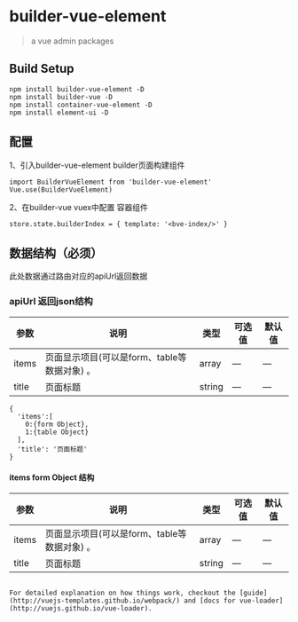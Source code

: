 # builder-vue-element

> a vue admin packages


## Build Setup
```
npm install builder-vue-element -D
npm install builder-vue -D
npm install container-vue-element -D
npm install element-ui -D

```
## 配置
1、引入builder-vue-element builder页面构建组件
```
import BuilderVueElement from 'builder-vue-element'
Vue.use(BuilderVueElement)
```
2、在builder-vue vuex中配置 容器组件
```
store.state.builderIndex = { template: '<bve-index/>' }
```
## 数据结构（必须）
此处数据通过路由对应的apiUrl返回数据
### apiUrl 返回json结构
| 参数      | 说明          | 类型      | 可选值                           | 默认值  |
|---------- |-------------- |---------- |--------------------------------  |-------- |
| items | 页面显示项目(可以是form、table等数据对象) 。| array | — | — |
| title | 页面标题  | string | — | — |
```
{
  'items':[
    0:{form Object},
    1:{table Object}
  ],
  'title': '页面标题'
}
```
#### items form Object 结构
| 参数      | 说明          | 类型      | 可选值                           | 默认值  |
|---------- |-------------- |---------- |--------------------------------  |-------- |
| items | 页面显示项目(可以是form、table等数据对象) 。| array | — | — |
| title | 页面标题  | string | — | — |
```

For detailed explanation on how things work, checkout the [guide](http://vuejs-templates.github.io/webpack/) and [docs for vue-loader](http://vuejs.github.io/vue-loader).
